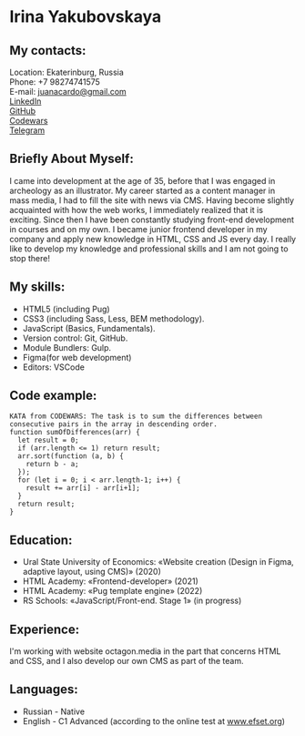 # Irina Yakubovskaya

## My contacts:

Location: Ekaterinburg, Russia  
Phone: +7 98274741575  
E-mail: juanacardo@gmail.com  
[LinkedIn](https://www.linkedin.com/in/juanacardo/)  
[GitHub](https://github.com/juanacardo)  
[Codewars](https://www.codewars.com/users/juanacardo)  
[Telegram](https://t.me/ptizeryba)

## Briefly About Myself:

I came into development at the age of 35, before that I was engaged in archeology as an illustrator. My career started as a content manager in mass media, I had to fill the site with news via CMS. Having become slightly acquainted with how the web works, I immediately realized that it is exciting. Since then I have been constantly studying front-end development in courses and on my own. I became junior frontend developer in my company and apply new knowledge in HTML, CSS and JS every day. I really like to develop my knowledge and professional skills and I am not going to stop there!

## My skills:

- HTML5 (including Pug)
- CSS3 (including Sass, Less, BEM methodology).
- JavaScript (Basics, Fundamentals).
- Version control: Git, GitHub.
- Module Bundlers: Gulp.
- Figma(for web development)
- Editors: VSCode

## Code example:

```
KATA from CODEWARS: The task is to sum the differences between consecutive pairs in the array in descending order.
function sumOfDifferences(arr) {
  let result = 0;
  if (arr.length <= 1) return result;
  arr.sort(function (a, b) {
    return b - a;
  });
  for (let i = 0; i < arr.length-1; i++) {
    result += arr[i] - arr[i+1];
  }
  return result;
}
```

## Education:

- Ural State University of Economics: «Website creation (Design in Figma, adaptive layout, using CMS)» (2020)
- HTML Academy: «Frontend-developer» (2021)
- HTML Academy: «Pug template engine» (2022)
- RS Schools: «JavaScript/Front-end. Stage 1» (in progress)

## Experience:

I'm working with website octagon.media in the part that concerns HTML and CSS, and I also develop our own CMS as part of the team.

## Languages:

- Russian - Native
- English - C1 Advanced (according to the online test at www.efset.org)